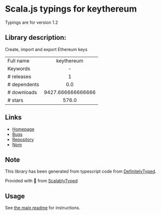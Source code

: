 
# Scala.js typings for keythereum

Typings are for version 1.2

## Library description:
Create, import and export Ethereum keys

|                    |                 |
| ------------------ | :-------------: |
| Full name          | keythereum |
| Keywords           | - |
| # releases         | 1 |
| # dependents       | 0.0 |
| # downloads        | 9427.666666666666 |
| # stars            | 576.0 |

## Links
- [Homepage](https://github.com/ethereumjs/keythereum#readme)
- [Bugs](https://github.com/ethereumjs/keythereum/issues)
- [Repository](https://github.com/ethereumjs/keythereum)
- [Npm](https://www.npmjs.com/package/keythereum)
    


## Note
This library has been generated from typescript code from [DefinitelyTyped](https://definitelytyped.org).

Provided with :purple_heart: from [ScalablyTyped](https://github.com/oyvindberg/ScalablyTyped)

## Usage
See [the main readme](../../readme.md) for instructions.


